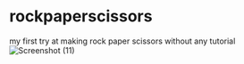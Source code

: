 # rockpaperscissors
my first try at making rock paper scissors without any tutorial
![Screenshot (11)](https://user-images.githubusercontent.com/21366257/228112467-c4660f8b-3760-4170-b802-32e8fbbc41f2.png)
